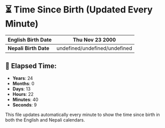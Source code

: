 # ⏳ Time Since Birth (Updated Every Minute)

| **English Birth Date** | Thu Nov 23 2000 |
|------------------------|-------------------------------------|
| **Nepali Birth Date**  | undefined/undefined/undefined                  |

## 📅 Elapsed Time:

- **Years**: 24
- **Months**: 0
- **Days**: 13
- **Hours**: 22
- **Minutes**: 40
- **Seconds**: 9

This file updates automatically every minute to show the time since birth in both the English and Nepali calendars.